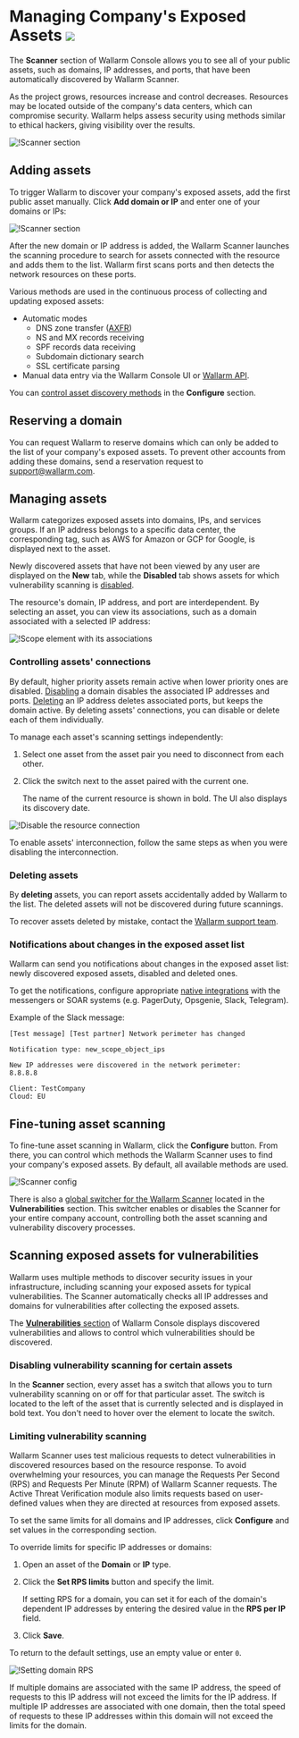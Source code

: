 # Managing Company's Exposed Assets <a href="../../about-wallarm/subscription-plans/#subscription-plans"><img src="../../images/api-security-tag.svg" style="border: none;"></a>

The **Scanner** section of Wallarm Console allows you to see all of your public assets, such as domains, IP addresses, and ports, that have been automatically discovered by Wallarm Scanner.

As the project grows, resources increase and control decreases. Resources may be located outside of the company's data centers, which can compromise security. Wallarm helps assess security using methods similar to ethical hackers, giving visibility over the results.

![!Scanner section](../images/user-guides/scanner/check-scope.png)

## Adding assets

To trigger Wallarm to discover your company's exposed assets, add the first public asset manually. Click **Add domain or IP** and enter one of your domains or IPs:

![!Scanner section](../images/user-guides/scanner/add-asset-manually.png)

After the new domain or IP address is added, the Wallarm Scanner launches the scanning procedure to search for assets connected with the resource and adds them to the list. Wallarm first scans ports and then detects the network resources on these ports.

Various methods are used in the continuous process of collecting and updating exposed assets:

* Automatic modes
    * DNS zone transfer ([AXFR](https://tools.ietf.org/html/rfc5936))
    * NS and MX records receiving
    * SPF records data receiving
    * Subdomain dictionary search
    * SSL certificate parsing
* Manual data entry via the Wallarm Console UI or [Wallarm API](../api/overview.md).

You can [control asset discovery methods](#fine-tuning-asset-scanning) in the **Configure** section.

## Reserving a domain

You can request Wallarm to reserve domains which can only be added to the list of your company's exposed assets. To prevent other accounts from adding these domains, send a reservation request to [support@wallarm.com](mailto:support@wallarm.com).

## Managing assets

Wallarm categorizes exposed assets into domains, IPs, and services groups. If an IP address belongs to a specific data center, the corresponding tag, such as AWS for Amazon or GCP for Google, is displayed next to the asset.

Newly discovered assets that have not been viewed by any user are displayed on the **New** tab, while the **Disabled** tab shows assets for which vulnerability scanning is [disabled](#disabling-vulnerability-scanning-for-certain-assets).

The resource's domain, IP address, and port are interdependent. By selecting an asset, you can view its associations, such as a domain associated with a selected IP address:

![!Scope element with its associations](../images/user-guides/scanner/asset-with-associations.png)

### Controlling assets' connections

By default, higher priority assets remain active when lower priority ones are disabled. [Disabling](#disabling-vulnerability-scanning-for-certain-assets) a domain disables the associated IP addresses and ports. [Deleting](#deleting-assets) an IP address deletes associated ports, but keeps the domain active. By deleting assets' connections, you can disable or delete each of them individually.

To manage each asset's scanning settings independently:

1. Select one asset from the asset pair you need to disconnect from each other.
1. Click the switch next to the asset paired with the current one.

    The name of the current resource is shown in bold. The UI also displays its discovery date.

![!Disable the resource connection](../images/user-guides/scanner/disable-association.png)

To enable assets' interconnection, follow the same steps as when you were disabling the interconnection.

### Deleting assets

By **deleting** assets, you can report assets accidentally added by Wallarm to the list. The deleted assets will not be discovered during future scannings.

To recover assets deleted by mistake, contact the [Wallarm support team](mailto:support@wallarm.com).

### Notifications about changes in the exposed asset list

Wallarm can send you notifications about changes in the exposed asset list: newly discovered exposed assets, disabled and deleted ones.

To get the notifications, configure appropriate [native integrations](settings/integrations/integrations-intro.md) with the messengers or SOAR systems (e.g. PagerDuty, Opsgenie, Slack, Telegram).

Example of the Slack message:

```
[Test message] [Test partner] Network perimeter has changed

Notification type: new_scope_object_ips

New IP addresses were discovered in the network perimeter:
8.8.8.8

Client: TestCompany
Cloud: EU
```

## Fine-tuning asset scanning

To fine-tune asset scanning in Wallarm, click the **Configure** button. From there, you can control which methods the Wallarm Scanner uses to find your company's exposed assets. By default, all available methods are used.

![!Scanner config](../images/user-guides/vulnerabilities/scanner-configuration-options.png)

There is also a [global switcher for the Wallarm Scanner](vulnerabilities.md#configuring-vulnerability-detection) located in the **Vulnerabilities** section. This switcher enables or disables the Scanner for your entire company account, controlling both the asset scanning and vulnerability discovery processes.

## Scanning exposed assets for vulnerabilities

Wallarm uses multiple methods to discover security issues in your infrastructure, including scanning your exposed assets for typical vulnerabilities. The Scanner automatically checks all IP addresses and domains for vulnerabilities after collecting the exposed assets.

The [**Vulnerabilities** section](vulnerabilities.md) of Wallarm Console displays discovered vulnerabilities and allows to control which vulnerabilities should be discovered.

### Disabling vulnerability scanning for certain assets

In the **Scanner** section, every asset has a switch that allows you to turn vulnerability scanning on or off for that particular asset. The switch is located to the left of the asset that is currently selected and is displayed in bold text. You don't need to hover over the element to locate the switch.

### Limiting vulnerability scanning

Wallarm Scanner uses test malicious requests to detect vulnerabilities in discovered resources based on the resource response. To avoid overwhelming your resources, you can manage the Requests Per Second (RPS) and Requests Per Minute (RPM) of Wallarm Scanner requests. The Active Threat Verification module also limits requests based on user-defined values when they are directed at resources from exposed assets.

To set the same limits for all domains and IP addresses, click **Configure** and set values in the corresponding section.

To override limits for specific IP addresses or domains:

1. Open an asset of the **Domain** or **IP** type.
1. Click the **Set RPS limits** button and specify the limit.

    If setting RPS for a domain, you can set it for each of the domain's dependent IP addresses by entering the desired value in the **RPS per IP** field.
1. Click **Save**.

To return to the default settings, use an empty value or enter `0`.

![!Setting domain RPS](../images/user-guides/scanner/set-rps-for-domain.png)

If multiple domains are associated with the same IP address, the speed of requests to this IP address will not exceed the limits for the IP address. If multiple IP addresses are associated with one domain, then the total speed of requests to these IP addresses within this domain will not exceed the limits for the domain.
